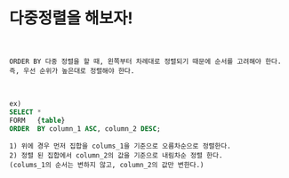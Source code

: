 # 다중정렬을 해보자!

<br/>

```
ORDER BY 다중 정렬을 할 때, 왼쪽부터 차례대로 정렬되기 때문에 순서를 고려해야 한다.
즉, 우선 순위가 높은대로 정렬해야 한다.
```

<br/>

```sql
ex)
SELECT *
FORM   {table}
ORDER  BY column_1 ASC, column_2 DESC;
```
```
1) 위에 경우 먼저 집합을 colums_1을 기준으로 오름차순으로 정렬한다.
2) 정렬 된 집합에서 column_2의 값을 기준으로 내림차순 정렬 한다.
(colums_1의 순서는 변하지 않고, column_2의 값만 변한다.)
```
